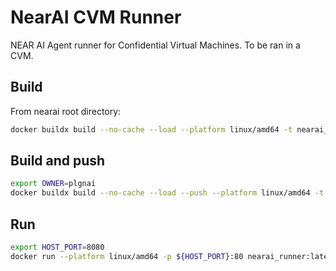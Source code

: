 # NearAI CVM Runner

NEAR AI Agent runner for Confidential Virtual Machines. To be ran in a CVM.

## Build

From nearai root directory:
```bash
docker buildx build --no-cache --load --platform linux/amd64 -t nearai_runner:latest -f .docker/Dockerfile.cvm_runner .
```

## Build and push

```bash
export OWNER=plgnai
docker buildx build --no-cache --load --push --platform linux/amd64 -t ${OWNER}/nearai_cvm_runner:latest -f .docker/Dockerfile.cvm_runner .
```

## Run

```bash
export HOST_PORT=8080
docker run --platform linux/amd64 -p ${HOST_PORT}:80 nearai_runner:latest
```

